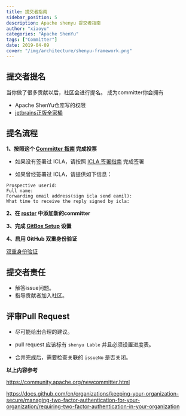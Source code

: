 ```yaml
---
title: 提交者指南
sidebar_position: 5
description: Apache shenyu 提交者指南
author: "xiaoyu"
categories: "Apache ShenYu"
tags: ["Committer"]
date: 2019-04-09
cover: "/img/architecture/shenyu-framework.png"
---
```


## 提交者提名

当你做了很多贡献以后，社区会进行提名。
成为committer你会拥有

* Apache ShenYu仓库写的权限
* [jetbrains正版全家桶](https://www.jetbrains.com/shop/eform/apache)

## 提名流程

**1、按照这个 [Committer 指南](https://community.apache.org/newcommitter.html) 完成投票**

* 如果没有签署过 ICLA，请按照 [ICLA 签署指南](https://shenyu.apache.org/zh/community/icla/) 完成签署

* 如果曾经签署过 ICLA，请提供如下信息：

```
Prospective userid:  
Full name: 
Forwarding email address(sign icla send eamil):
What time to receive the reply signed by icla:
```

**2、在 [roster](https://whimsy.apache.org/roster/committee/shenyu) 中添加新的committer**

**3、完成 [GitBox Setup](https://gitbox.apache.org/setup/) 设置**

**4、启用 GitHub 双重身份验证**

[双重身份验证](https://docs.github.com/cn/organizations/keeping-your-organization-secure/managing-two-factor-authentication-for-your-organization/requiring-two-factor-authentication-in-your-organization)

## 提交者责任

- 解答issue问题。
- 指导贡献者加入社区。

## 评审Pull Request

* 尽可能给出合理的建议。

* pull request 应该标有 `shenyu Lable` 并且必须设置进度表。

* 合并完成后，需要检查关联的 `issueNo` 是否关闭。  

**以上内容参考**

https://community.apache.org/newcommitter.html

https://docs.github.com/cn/organizations/keeping-your-organization-secure/managing-two-factor-authentication-for-your-organization/requiring-two-factor-authentication-in-your-organization

